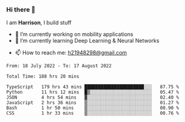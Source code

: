 ### Hi there 👋

I am **Harrison**, I build stuff 

<!--
**drogon98/drogon98** is a ✨ _special_ ✨ repository because its `README.md` (this file) appears on your GitHub profile.

Here are some ideas to get you started:

- 🔭 I’m currently working on ...
- 🌱 I’m currently learning ...
- 👯 I’m looking to collaborate on ...
- 🤔 I’m looking for help with ...
- 💬 Ask me about ...
- 📫 How to reach me: ...
- 😄 Pronouns: ...
- ⚡ Fun fact: ...
-->
<!--[![Anurag's GitHub stats](https://github-readme-stats.vercel.app/api?username=drogon98&theme=merko&show_icons=true)](https://github.com/anuraghazra/github-readme-stats)-->

- 🔭 I’m currently working on mobility applications
- 🌱 I’m currently learning Deep Learning & Neural Networks
<!-- - 💬 Ask me about Reactjs -->
- 📫 How to reach me: h21948298@gmail.com

<!--START_SECTION:waka-->

```text
From: 18 July 2022 - To: 17 August 2022

Total Time: 188 hrs 20 mins

TypeScript   179 hrs 43 mins ██████████████████████░░░   87.75 %
Python       11 hrs 12 mins  █▒░░░░░░░░░░░░░░░░░░░░░░░   05.47 %
JSON         4 hrs 54 mins   ▓░░░░░░░░░░░░░░░░░░░░░░░░   02.40 %
JavaScript   2 hrs 36 mins   ▒░░░░░░░░░░░░░░░░░░░░░░░░   01.27 %
Bash         1 hr 50 mins    ▒░░░░░░░░░░░░░░░░░░░░░░░░   00.90 %
CSS          1 hr 33 mins    ▒░░░░░░░░░░░░░░░░░░░░░░░░   00.76 %
```

<!--END_SECTION:waka-->
